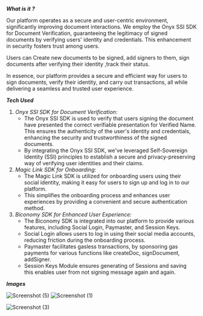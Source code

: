 ***What is it ?***

Our platform operates as a secure and user-centric environment, significantly improving document interactions. We employ the Onyx SSI SDK for Document Verification, guaranteeing the legitimacy of signed documents by verifying users' identity and credentials. This enhancement in security fosters trust among users.

Users can Create new documents to be signed, add signers to them, sign documents after verifying their identity ,track their status.

In essence, our platform provides a secure and efficient way for users to sign documents, verify their identity, and carry out transactions, all while delivering a seamless and trusted user experience.

***Tech Used***
1. *Onyx SSI SDK for Document Verification:*
    - The Onyx SSI SDK is used to verify that users signing the document have presented the correct verifiable presentation for Verified Name. This ensures the authenticity of the user's identity and credentials, enhancing the security and trustworthiness of the signed documents.
    - By integrating the Onyx SSI SDK, we've leveraged Self-Sovereign Identity (SSI) principles to establish a secure and privacy-preserving way of verifying user identities and their claims.
2. *Magic Link SDK for Onboarding:*
    - The Magic Link SDK is utilized for onboarding users using their social identity, making it easy for users to sign up and log in to our platform.
    - This simplifies the onboarding process and enhances user experiences by providing a convenient and secure authentication method.
3. *Biconomy SDK for Enhanced User Experience:*
    - The Biconomy SDK is integrated into our platform to provide various features, including Social Login, Paymaster, and Session Keys.
    - Social Login allows users to log in using their social media accounts, reducing friction during the onboarding process.
    - Paymaster facilitates gasless transactions, by sponsoring gas payments for various functions like createDoc, signDocument, addSigner.
    - Session Keys Module ensures generating of Sessions and saving this enables user from not signing message again and again.

***Images***

![Screenshot (5)](https://github.com/tryptophan36/w3hack/assets/100468551/f5c26d6d-5b30-4939-ad1f-1f49df2fbc07)
![Screenshot (1)](https://github.com/tryptophan36/w3hack/assets/100468551/56643498-2f85-405a-9a1f-27f6c6dc3035)

![Screenshot (3)](https://github.com/tryptophan36/w3hack/assets/100468551/b5b65066-9242-49e8-b986-bc53ba7cc1a0)


